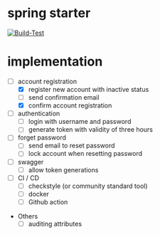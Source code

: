 # spring starter

[![Build-Test](https://github.com/ablil/spring-starter/actions/workflows/build-and-test.yml/badge.svg?branch=main)](https://github.com/ablil/spring-starter/actions/workflows/build-and-test.yml)

# implementation

- [ ] account registration
  - [x] register new account with inactive status
  - [ ] send confirmation email 
  - [x] confirm account registration
   
- [ ] authentication
  - [ ] login with username and password
  - [ ] generate token with validity of three hours

- [ ] forget password 
  - [ ] send email to reset password
  - [ ] lock account when resetting password 

- [ ] swagger
  - [ ] allow token generations

- [ ] CI / CD
  - [ ] checkstyle (or community standard tool)
  - [ ] docker
  - [ ] Github action

- Others
  - [ ] auditing attributes